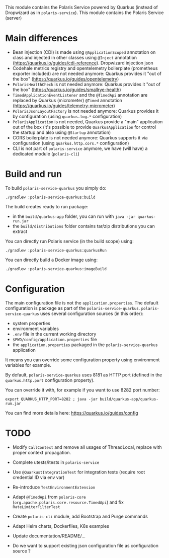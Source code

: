 <!--
  Licensed to the Apache Software Foundation (ASF) under one
  or more contributor license agreements.  See the NOTICE file
  distributed with this work for additional information
  regarding copyright ownership.  The ASF licenses this file
  to you under the Apache License, Version 2.0 (the
  "License"); you may not use this file except in compliance
  with the License.  You may obtain a copy of the License at
 
   http://www.apache.org/licenses/LICENSE-2.0
 
  Unless required by applicable law or agreed to in writing,
  software distributed under the License is distributed on an
  "AS IS" BASIS, WITHOUT WARRANTIES OR CONDITIONS OF ANY
  KIND, either express or implied.  See the License for the
  specific language governing permissions and limitations
  under the License.
-->

This module contains the Polaris Service powered by Quarkus (instead of Dropwizard as in `polaris-service`).
This module contains the Polaris Service (server) 

# Main differences

* Bean injection (CDI) is made using `@ApplicationScoped` annotation on class and injected in other classes using `@Inject` annotation (https://quarkus.io/guides/cdi-reference). Dropwizard injection json 
* Codehale metrics registry and opentelemetry boilerplate (prometheus exporter included) are not needed anymore: Quarkus provides it "out of the box" (https://quarkus.io/guides/opentelemetry)
* `PolarisHealthCheck` is not needed anymore: Quarkus provides it "out of the box" (https://quarkus.io/guides/smallrye-health)
* `TimedApplicationEventListener` and the `@TimedApi` annotation are replaced by Quarkus (micrometer) `@Timed` annotation (https://quarkus.io/guides/telemetry-micrometer)
* `PolarisJsonLayoutFactory` is not needed anymore: Quarkus provides it by configuration (using `quarkus.log.*` configuration)
* `PolarisApplication` is not needed, Quarkus provide a "main" application out of the box (it's possible to provide `QuarkusApplication` for control the startup and also using `@Startup` annotation)
* CORS boilerplate is not needed anymore: Quarkus supports it via configuration (using `quarkus.http.cors.*` configuration)
* CLI is not part of `polaris-service` anymore, we have (will have) a dedicated module (`polaris-cli`)

# Build and run

To build `polaris-service-quarkus` you simply do:

```
./gradlew :polaris-service-quarkus:build
```

The build creates ready to run package:
* in the `build/quarkus-app` folder, you can run with `java -jar quarkus-run.jar`
* the `build/distributions` folder contains tar/zip distributions you can extract  

You can directly run Polaris service (in the build scope) using:

```
./gradlew :polaris-service-quarkus:quarkusRun
```

You can directly build a Docker image using:

```
./gradlew :polaris-service-quarkus:imageBuild
```

# Configuration

The main configuration file is not the `application.properties`. The default configuration is package as part of the `polaris-service-quarkus`.
`polaris-service-quarkus` uses several configuration sources (in this order):
* system properties
* environment variables
* `.env` file in the current working directory
* `$PWD/config/application.properties` file
* the `application.properties` packaged in the `polaris-service-quarkus` application

It means you can override some configuration property using environment variables for example.

By default, `polaris-service-quarkus` uses 8181 as HTTP port (defined in the `quarkus.http.port` configuration property).

You can override it with, for example if you want to use 8282 port number:

```
export QUARKUS_HTTP_PORT=8282 ; java -jar build/quarkus-app/quarkus-run.jar
```

You can find more details here: https://quarkus.io/guides/config

# TODO

* Modify `CallContext` and remove all usages of ThreadLocal, replace with proper context propagation.
* Complete utests/itests in `polaris-service`
* Use `@QuarkustIntegrationTest` for integration tests (require root credential ID via env var)
* Re-introduce `TestEnvironmentExtension`
* Adapt `@TimedApi` from `polaris-core` (`org.apache.polaris.core.resource.TimedApi`) and fix `RateLimiterFilterTest`
* Create `polaris-cli` module, add Bootstrap and Purge commands
* Adapt Helm charts, Dockerfiles, K8s examples
* Update documentation/README/...

* Do we want to support existing json configuration file as configuration source ?
